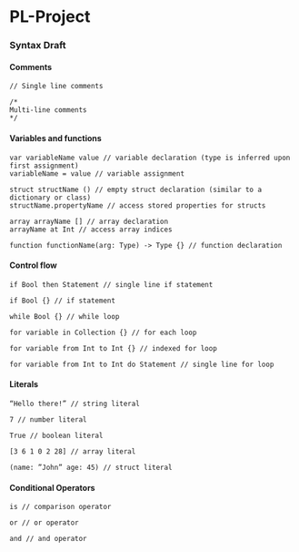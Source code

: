 # PL-Project

### Syntax Draft

#### Comments
```
// Single line comments

/* 
Multi-line comments  
*/
```

#### Variables and functions
```
var variableName value // variable declaration (type is inferred upon first assignment)
variableName = value // variable assignment

struct structName () // empty struct declaration (similar to a dictionary or class)
structName.propertyName // access stored properties for structs

array arrayName [] // array declaration
arrayName at Int // access array indices

function functionName(arg: Type) -> Type {} // function declaration
```

#### Control flow
```
if Bool then Statement // single line if statement

if Bool {} // if statement

while Bool {} // while loop

for variable in Collection {} // for each loop

for variable from Int to Int {} // indexed for loop

for variable from Int to Int do Statement // single line for loop
```

#### Literals
```
“Hello there!” // string literal

7 // number literal

True // boolean literal

[3 6 1 0 2 28] // array literal

(name: ”John” age: 45) // struct literal
```

#### Conditional Operators
```
is // comparison operator

or // or operator

and // and operator
```
